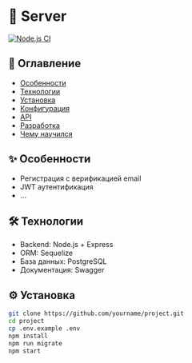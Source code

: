 # 🚀 Server

[![Node.js CI](https://github.com/yourname/project/actions/workflows/node.js.yml/badge.svg)](https://github.com/yourname/project/actions)

## 📌 Оглавление
- [Особенности](#✨-особенности)
- [Технологии](#🛠️-технологии)
- [Установка](#⚙️-установка)
- [Конфигурация](#🔧-конфигурация)
- [API](#🌐-api)
- [Разработка](#💻-разработка)
- [Чему научился](#🎓-чему-научился)

## ✨ Особенности
- Регистрация с верификацией email
- JWT аутентификация
- ...

## 🛠️ Технологии
- Backend: Node.js + Express
- ORM: Sequelize
- База данных: PostgreSQL
- Документация: Swagger

## ⚙️ Установка
```bash
git clone https://github.com/yourname/project.git
cd project
cp .env.example .env
npm install
npm run migrate
npm start